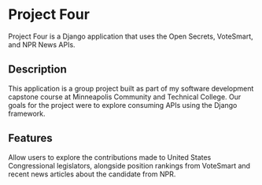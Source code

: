 # Project Four

Project Four is a Django application that uses the Open Secrets, VoteSmart, and NPR News APIs. 

## Description 
This application is a group project built as part of my software development capstone course at Minneapolis Community and Technical College. Our goals for the project were to explore consuming APIs using the Django framework.

## Features
Allow users to explore the contributions made to United States Congressional legislators, alongside position rankings from VoteSmart and recent news articles about the candidate from NPR.